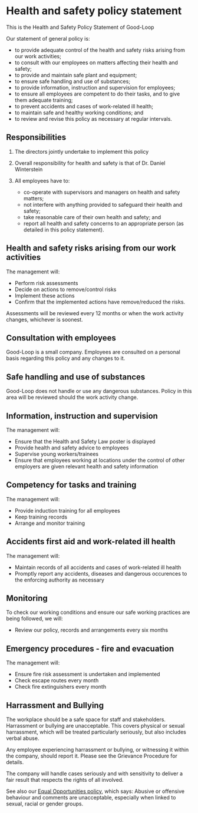 # Health and safety policy statement

This is the Health and Safety Policy Statement of Good-Loop

Our statement of general policy is:

- to provide adequate control of the health and safety risks arising from our work
  activities;
- to consult with our employees on matters affecting their health and safety;
- to provide and maintain safe plant and equipment;
- to ensure safe handling and use of substances;
- to provide information, instruction and supervision for employees;
- to ensure all employees are competent to do their tasks, and to give them
  adequate training;
- to prevent accidents and cases of work-related ill health;
- to maintain safe and healthy working conditions; and
- to review and revise this policy as necessary at regular intervals.

## Responsibilities

1. The directors jointly undertake to implement this policy

2. Overall responsibility for health and safety is that of Dr. Daniel Winterstein

3. All employees have to:
	- co-operate with supervisors and managers on health and safety matters;
	- not interfere with anything provided to safeguard their health and safety;
	- take reasonable care of their own health and safety; and
	- report all health and safety concerns to an appropriate person (as detailed in this policy statement).

## Health and safety risks arising from our work activities

The management will:

 - Perform risk assessments
 - Decide on actions to remove/control risks
 - Implement these actions
 - Confirm that the implemented actions have remove/reduced the risks.

Assessments will be reviewed every 12 months or when the work activity changes, whichever is soonest.

## Consultation with employees

Good-Loop is a small company. Employees are consulted on a personal basis regarding this policy and any changes to it.

## Safe handling and use of substances

Good-Loop does not handle or use any dangerous substances. Policy in this area will be reviewed should the work activity change.

## Information, instruction and supervision

The management will:

 - Ensure that the Health and Safety Law poster is displayed
 - Provide health and safety advice to employees
 - Supervise young workers/trainees
 - Ensure that employees working at locations under the control of other employers are given relevant health and safety information

## Competency for tasks and training

The management will:

 - Provide induction training for all employees
 - Keep training records
 - Arrange and monitor training

## Accidents first aid and work-related ill health

The management will:

 - Maintain records of all accidents and cases of work-related ill health
 - Promptly report any accidents, diseases and dangerous occurences to the enforcing authority as necessary

## Monitoring

To check our working conditions and ensure our safe working practices are being followed, we will:

 - Review our policy, records and arrangements every six months

## Emergency procedures - fire and evacuation

The management will:

 - Ensure fire risk assessment is undertaken and implemented
 - Check escape routes every month
 - Check fire extinguishers every month

## Harrassment and Bullying

The workplace should be a safe space for staff and stakeholders. Harrassment or bullying are unacceptable. 
This covers physical or sexual harrassment, which will be treated particularly seriously, but also includes verbal abuse.

Any employee experiencing harrassment or bullying, or witnessing it within the company, 
should report it. Please see the Grievance Procedure for details. 

The company will handle cases seriously and with sensitivity 
to deliver a fair result that respects the rights of all involved.

See also our [Equal Opportunities policy](equal-opportunities.html), which says: Abusive or offensive behaviour and comments are unacceptable, especially when linked to sexual, racial or gender groups. 
